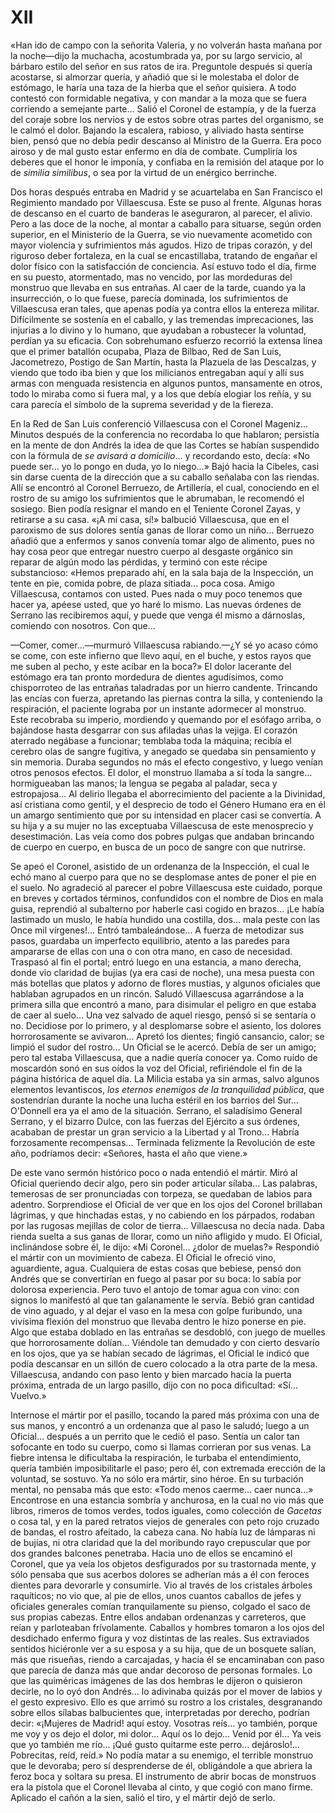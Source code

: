 # XII

«Han ido de campo con la señorita Valeria, y no volverán hasta mañana por la
noche—dijo la muchacha, acostumbrada ya, por su largo servicio, al bárbaro
estilo del señor en sus ratos de ira. Preguntole después si quería acostarse,
si almorzar quería, y añadió que si le molestaba el dolor de estómago, le haría
una taza de la hierba que el señor quisiera. A todo contestó con formidable
negativa, y con mandar a la moza que se fuera corriendo a semejante parte...
Salió el Coronel de estampía, y de la fuerza del coraje sobre los nervios y de
estos sobre otras partes del organismo, se le calmó el dolor. Bajando la
escalera, rabioso, y aliviado hasta sentirse bien, pensó que no debía pedir
descanso al Ministro de la Guerra. Era poco airoso y de mal gusto estar enfermo
en día de combate. Cumpliría los deberes que el honor le imponía, y confiaba en
la remisión del ataque por lo de *similia similibus*, o sea por la virtud de un
enérgico berrinche.

Dos horas después entraba en Madrid y se acuartelaba en San Francisco el
Regimiento mandado por Villaescusa. Este se puso al frente.  Algunas horas de
descanso en el cuarto de banderas le aseguraron, al parecer, el alivio. Pero
a las doce de la noche, al montar a caballo para situarse, según orden
superior, en el Ministerio de la Guerra, se vio nuevamente acometido con mayor
violencia y sufrimientos más agudos. Hizo de tripas corazón, y del riguroso
deber fortaleza, en la cual se encastillaba, tratando de engañar el dolor
físico con la satisfacción de conciencia. Así estuvo todo el día, firme en su
puesto, atormentado, mas no vencido, por las mordeduras del monstruo que
llevaba en sus entrañas. Al caer de la tarde, cuando ya la insurrección, o lo
que fuese, parecía dominada, los sufrimientos de Villaescusa eran tales, que
apenas podía ya contra ellos la entereza militar. Difícilmente se sostenía en
el caballo, y las tremendas imprecaciones, las injurias a lo divino y lo
humano, que ayudaban a robustecer la voluntad, perdían ya su eficacia. Con
sobrehumano esfuerzo recorrió la extensa línea que el primer batallón ocupaba,
Plaza de Bilbao, Red de San Luis, Jacometrezo, Postigo de San Martín, hasta la
Plazuela de las Descalzas, y viendo que todo iba bien y que los milicianos
entregaban aquí y allí sus armas con menguada resistencia en algunos puntos,
mansamente en otros, todo lo miraba como si fuera mal, y a los que debía
elogiar los reñía, y su cara parecía el símbolo de la suprema severidad y de la
fiereza.

En la Red de San Luis conferenció Villaescusa con el Coronel Mageniz... Minutos
después de la conferencia no recordaba lo que hablaron; persistía en la mente
de don Andrés la idea de que las Cortes se habían suspendido con la fórmula de
*se avisará a domicilio*... y recordando esto, decía: «No puede ser... yo lo
pongo en duda, yo lo niego...» Bajó hacia la Cibeles, casi sin darse cuenta de
la dirección que a su caballo señalaba con las riendas. Allí se encontró al
Coronel Berruezo, de Artillería, el cual, conociendo en el rostro de su amigo
los sufrimientos que le abrumaban, le recomendó el sosiego. Bien podía resignar
el mando en el Teniente Coronel Zayas, y retirarse a su casa. «¡A mi casa, sí!»
balbució Villaescusa, que en el paroxismo de sus dolores sentía ganas de llorar
como un niño... Berruezo añadió que a enfermos y sanos convenía tomar algo de
alimento, pues no hay cosa peor que entregar nuestro cuerpo al desgaste
orgánico sin reparar de algún modo las pérdidas, y terminó con este récipe
substancioso: «Hemos preparado ahí, en la sala baja de la Inspección, un tente
en pie, comida pobre, de plaza sitiada... poca cosa. Amigo Villaescusa,
contamos con usted. Pues nada o muy poco tenemos que hacer ya, apéese usted,
que yo haré lo mismo. Las nuevas órdenes de Serrano las recibiremos aquí,
y puede que venga él mismo a dárnoslas, comiendo con nosotros. Con que...

—Comer, comer...—murmuró Villaescusa rabiando.—¿Y sé yo acaso cómo se come, con
este infierno que llevo aquí, en el buche, y estos rayos que me suben al pecho,
y este acíbar en la boca?» El dolor lacerante del estómago era tan pronto
mordedura de dientes agudísimos, como chisporroteo de las entrañas taladradas
por un hierro candente. Trincando las encías con fuerza, apretando las piernas
contra la silla, y conteniendo la respiración, el paciente lograba por un
instante adormecer al monstruo. Este recobraba su imperio, mordiendo y quemando
por el esófago arriba, o bajándose hasta desgarrar con sus afiladas uñas la
vejiga. El corazón aterrado negábase a funcionar; temblaba toda la máquina;
recibía el cerebro olas de sangre fugitiva, y anegado se quedaba sin
pensamiento y sin memoria. Duraba segundos no más el efecto congestivo, y luego
venían otros penosos efectos. El dolor, el monstruo llamaba a sí toda la
sangre... hormigueaban las manos; la lengua se pegaba al paladar, seca
y estropajosa... Al delirio llegaba el aborrecimiento del paciente a la
Divinidad, así cristiana como gentil, y el desprecio de todo el Género Humano
era en él un amargo sentimiento que por su intensidad en placer casi se
convertía. A su hija y a su mujer no las exceptuaba Villaescusa de este
menosprecio y desestimación. Las veía como dos pobres pulgas que andaban
brincando de cuerpo en cuerpo, en busca de un poco de sangre con que nutrirse.

Se apeó el Coronel, asistido de un ordenanza de la Inspección, el cual le echó
mano al cuerpo para que no se desplomase antes de poner el pie en el suelo. No
agradeció al parecer el pobre Villaescusa este cuidado, porque en breves
y cortados términos, confundidos con el nombre de Dios en mala guisa, reprendió
al subalterno por haberle casi cogido en brazos... ¡Le había lastimado un
muslo, le había hundido una costilla, dos... mala peste con las Once mil
vírgenes!... Entró tambaleándose... A fuerza de metodizar sus pasos, guardaba
un imperfecto equilibrio, atento a las paredes para ampararse de ellas con una
o con otra mano, en caso de necesidad. Traspasó al fin el portal; entró luego
en una estancia, a mano derecha, donde vio claridad de bujías (ya era casi de
noche), una mesa puesta con más botellas que platos y adorno de flores mustias,
y algunos oficiales que hablaban agrupados en un rincón.  Saludó Villaescusa
agarrándose a la primera silla que encontró a mano, para disimular el peligro
en que estaba de caer al suelo... Una vez salvado de aquel riesgo, pensó si se
sentaría o no. Decidiose por lo primero, y al desplomarse sobre el asiento, los
dolores horrorosamente se avivaron... Apretó los dientes; fingió cansancio,
calor; se limpió el sudor del rostro... Un Oficial se le acercó.  Debía de ser
un amigo; pero tal estaba Villaescusa, que a nadie quería conocer ya. Como
ruido de moscardón sonó en sus oídos la voz del Oficial, refiriéndole el fin de
la página histórica de aquel día. La Milicia estaba ya sin armas, salvo algunos
elementos levantiscos, *los eternos enemigos de la tranquilidad pública*, que
sostendrían durante la noche una lucha estéril en los barrios del Sur...
O'Donnell era ya el amo de la situación. Serrano, el saladísimo General
Serrano, y el bizarro Dulce, con las fuerzas del Ejército a sus órdenes,
acababan de prestar un gran servicio a la Libertad y al Trono...  Habría
forzosamente recompensas... Terminada felizmente la Revolución de este año,
podríamos decir: «Señores, hasta el año que viene.»

De este vano sermón histórico poco o nada entendió el mártir. Miró al Oficial
queriendo decir algo, pero sin poder articular sílaba... Las palabras,
temerosas de ser pronunciadas con torpeza, se quedaban de labios para adentro.
Sorprendiose el Oficial de ver que en los ojos del Coronel brillaban lágrimas,
y que hinchadas estas, y no cabiendo en los párpados, rodaban por las rugosas
mejillas de color de tierra... Villaescusa no decía nada. Daba rienda suelta
a sus ganas de llorar, como un niño afligido y mudo. El Oficial, inclinándose
sobre él, le dijo: «Mi Coronel... ¿dolor de muelas?» Respondió el mártir con un
movimiento de cabeza. El Oficial le ofreció vino, aguardiente, agua. Cualquiera
de estas cosas que bebiese, pensó don Andrés que se convertirían en fuego al
pasar por su boca: lo sabía por dolorosa experiencia. Pero tuvo el antojo de
tomar agua con vino: con signos lo manifestó al que tan galanamente le servía.
Bebió gran cantidad de vino aguado, y al dejar el vaso en la mesa con golpe
furibundo, una vivísima flexión del monstruo que llevaba dentro le hizo ponerse
en pie. Algo que estaba doblado en las entrañas se desdobló, con juego de
muelles que horrorosamente dolían... Viéndole tan demudado y con cierto
desvarío en los ojos, que ya se habían secado de lágrimas, el Oficial le indicó
que podía descansar en un sillón de cuero colocado a la otra parte de la mesa.
Villaescusa, andando con paso lento y bien marcado hacia la puerta próxima,
entrada de un largo pasillo, dijo con no poca dificultad: «Sí... Vuelvo.»

Internose el mártir por el pasillo, tocando la pared más próxima con una de sus
manos, y encontró a un ordenanza que al paso le saludó; luego a un Oficial...
después a un perrito que le cedió el paso. Sentía un calor tan sofocante en
todo su cuerpo, como si llamas corrieran por sus venas. La fiebre intensa le
dificultaba la respiración, le turbaba el entendimiento, quería también
imposibilitarle el paso; pero él, con extremada erección de la voluntad, se
sostuvo. Ya no sólo era mártir, sino héroe. En su turbación mental, no pensaba
más que esto: «Todo menos caerme... caer nunca...» Encontrose en una estancia
sombría y anchurosa, en la cual no vio más que libros, rimeros de tomos verdes,
todos iguales, como colección de *Gacetas* o cosa tal, y en la pared retratos
viejos de generales con peto rojo cruzado de bandas, el rostro afeitado, la
cabeza cana. No había luz de lámparas ni de bujías, ni otra claridad que la del
moribundo rayo crepuscular que por dos grandes balcones penetraba. Hacia uno de
ellos se encaminó el Coronel, que ya veía los objetos desfigurados por su
trastornada mente, y sólo pensaba que sus acerbos dolores se adherían más a él
con feroces dientes para devorarle y consumirle. Vio al través de los cristales
árboles raquíticos; no vio que, al pie de ellos, unos cuantos caballos de jefes
y oficiales generales comían tranquilamente su pienso, colgado el saco de sus
propias cabezas. Entre ellos andaban ordenanzas y carreteros, que reían
y parloteaban frívolamente.  Caballos y hombres tomaron a los ojos del
desdichado enfermo figura y voz distintas de las reales. Sus extraviados
sentidos hiciéronle ver a su esposa y a su hija, que de un bosquete salían, más
que risueñas, riendo a carcajadas, y hacia él se encaminaban con paso que
parecía de danza más que andar decoroso de personas formales. Lo que las
quiméricas imágenes de las dos hembras le dijeron o quisieron decirle, no lo
oyó don Andrés... lo adivinaba quizás por el mover de labios y el gesto
expresivo. Ello es que arrimó su rostro a los cristales, desgranando sobre
ellos sílabas balbucientes que, interpretadas por derecho, podrían decir:
«¡Mujeres de Madrid! aquí estoy.  Vosotras reís... yo también, porque me voy
y os dejo el dolor, mi dolor... Aquí os lo dejo... Venid por él... Ya veis que
yo también me río... ¡Qué gusto quitarme este perro... dejároslo!...
Pobrecitas, reíd, reíd.» No podía matar a su enemigo, el terrible monstruo que
le devoraba; pero sí desprenderse de él, obligándole a que abriera la feroz
boca y soltara su presa. El instrumento de abrir bocas de monstruos era la
pistola que el Coronel llevaba al cinto, y que cogió con mano firme. Aplicado
el cañón a la sien, salió el tiro, y el mártir dejó de serlo.
